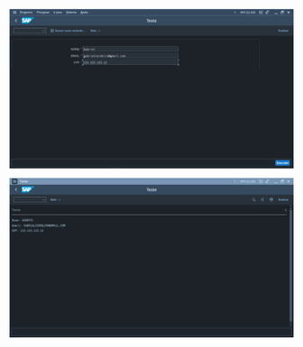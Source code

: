 <p align="center">
  <img src="Screenshot_1.png" alt="Img">
</p>
<p align="center">
  <img src="Screenshot_2.png" alt="Img">
</p>
